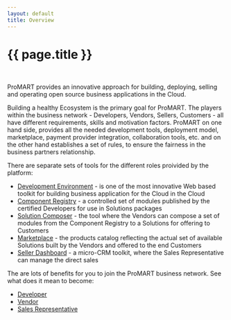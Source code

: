 ```yaml
---
layout: default
title: Overview
---
```


{{ page.title }}
===

<br>

ProMART provides an innovative approach for building, deploying, selling and operating open source business applications in the Cloud.

Building a healthy Ecosystem is the primary goal for ProMART. The players within the business network - Developers, Vendors, Sellers, Customers - all have different requirements, skills and motivation factors. ProMART on one hand side, provides all the needed development tools, deployment model, marketplace, payment provider integration, collaboration tools, etc. and on the other hand establishes a set of rules, to ensure the fairness in the business partners relationship.

There are separate sets of tools for the different roles proivided by the platform:
* [Development Environment](/tools-development-environment.html) - is one of the most innovative Web based toolkit for building business application for the Cloud in the Cloud
* [Component Registry](/tools-component-registry.html) - a controlled set of modules published by the certified Developers for use in Solutions packages
* [Solution Composer](/tools-solution-composer.html) - the tool where the Vendors can compose a set of modules from the Component Registry to a Solutions for offering to Customers
* [Marketplace](/marketplace.html) - the products catalog reflecting the actual set of available Solutions built by the Vendors and offered to the end Customers
* [Seller Dashboard](/tools-seller-dashboard.html) - a micro-CRM toolkit, where the Sales Representative can manage the direct sales

The are lots of benefits for you to join the ProMART business network. See what does it mean to become:
* [Developer](/become-developer.html)
* [Vendor](/become-vendor.html)
* [Sales Representative](/become-seller.html)

<br>
